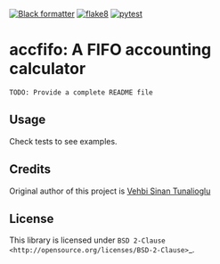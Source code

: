 [![Black formatter](https://github.com/izikeros/accfifo/actions/workflows/black.yml/badge.svg)](https://github.com/izikeros/accfifo/actions/workflows/black.yml)
[![flake8](https://github.com/izikeros/accfifo/actions/workflows/flake8.yml/badge.svg)](https://github.com/izikeros/accfifo/actions/workflows/flake8.yml)
[![pytest](https://github.com/izikeros/accfifo/actions/workflows/pytest.yml/badge.svg)](https://github.com/izikeros/accfifo/actions/workflows/pytest.yml)

[//]: # ([![build Python 3.9]&#40;https://github.com/izikeros/accfifo/actions/workflows/build.yml/badge.svg&#41;]&#40;https://github.com/izikeros/accfifo/actions/workflows/build.yml&#41;)
# accfifo: A FIFO accounting calculator


``TODO: Provide a complete README file``

## Usage


Check tests to see examples.

## Credits
Original author of this project is [Vehbi Sinan Tunalioglu](https://github.com/vst)

## License

This library is licensed under `BSD 2-Clause <http://opensource.org/licenses/BSD-2-Clause>`_.
